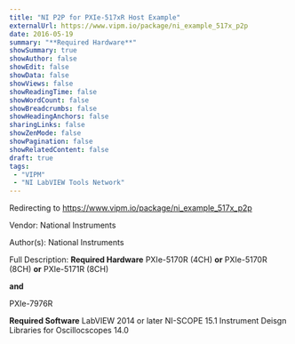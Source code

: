 ```yaml
---
title: "NI P2P for PXIe-517xR Host Example"
externalUrl: https://www.vipm.io/package/ni_example_517x_p2p
date: 2016-05-19
summary: "**Required Hardware**"
showSummary: true
showAuthor: false
showEdit: false
showData: false
showViews: false
showReadingTime: false
showWordCount: false
showBreadcrumbs: false
showHeadingAnchors: false
sharingLinks: false
showZenMode: false
showPagination: false
showRelatedContent: false
draft: true
tags:
 - "VIPM"
 - "NI LabVIEW Tools Network"
---
```


Redirecting to https://www.vipm.io/package/ni_example_517x_p2p

Vendor: National Instruments

Author(s): National Instruments
 
Full Description:
**Required Hardware**
PXIe-5170R (4CH) **or**
PXIe-5170R (8CH) **or**
PXIe-5171R (8CH)

**and**

PXIe-7976R

**Required Software**
LabVIEW 2014 or later
NI-SCOPE 15.1
Instrument Deisgn Libraries for Oscillocscopes 14.0